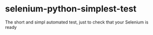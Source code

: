 # selenium-python-simplest-test
The short and simpl automated test, just to check that your Selenium is ready
